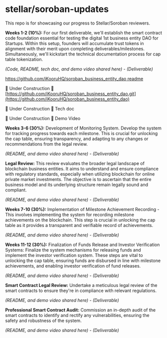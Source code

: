 # stellar/soroban-updates
This repo is for showcasing our progress to Stellar/Soroban reviewers.

**Weeks 1-2 (10%):** For our first deliverable, we'll establish the smart contract code foundation essential for testing the digital 1st business entity DAO for Startups. Within this setup, founders will accumulate trust tokens in alignment with their merit upon completing deliverables/milestones. Simultaneously, we'll kickstart the technical documentation process for cap table tokenization.

*(Code, README, tech doc, and demo video shared here) - (Deliverable)* 

[https://github.com/iKooruHQ/soroban_business_entity_dao readme](https://github.com/iKooruHQ/soroban_business_entity_dao/blob/main/readme.md)

🚧 Under Construction 🚧
[https://github.com/iKooruHQ/soroban_business_entity_dao.git](https://github.com/iKooruHQ/soroban_business_entity_dao)


🚧 Under Construction 🚧 Tech doc

🚧 Under Construction 🚧 Demo Video

**Weeks 3-6 (30%):** Development of Monitoring System. Develop the system for tracking progress towards each milestone. This is crucial for unlocking the cap table, ensuring transparency, and adapting to any changes or recommendations from the legal review.


*(README, and demo video shared here) - (Deliverable)*


**Legal Review:** This review evaluates the broader legal landscape of blockchain business entities. It aims to understand and ensure compliance with regulatory standards, especially when utilizing blockchain for online private market investments. The objective is to ascertain that the entire business model and its underlying structure remain legally sound and compliant.


*(README, and demo video shared here) - (Deliverable)*


**Weeks 7-10 (30%):** Implementation of Milestone Achievement Recording - This involves implementing the system for recording milestone achievements on the blockchain. This step is crucial in unlocking the cap table as it provides a transparent and verifiable record of achievements.


*(README, and demo video shared here) - (Deliverable)*


**Weeks 11-12 (30%):** Finalization of Funds Release and Investor Verification Systems: Finalize the system mechanisms for releasing funds and implement the investor verification system. These steps are vital to unlocking the cap table, ensuring funds are disbursed in line with milestone achievements, and enabling investor verification of fund releases.


*(README, and demo video shared here) - (Deliverable)*


**Smart Contract Legal Review:** Undertake a meticulous legal review of the smart contracts to ensure they're in compliance with relevant regulations.


*(README, and demo video shared here) - (Deliverable)*


**Professional Smart Contract Audit:** Commission an in-depth audit of the smart contracts to identify and rectify any vulnerabilities, ensuring the safety and robustness of the system.


*(README, and demo video shared here)  - (Deliverable)*
